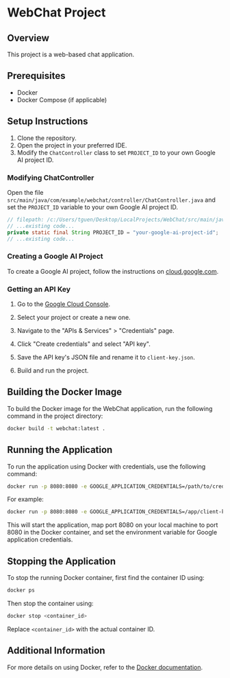 # WebChat Project

## Overview
This project is a web-based chat application.

## Prerequisites
- Docker
- Docker Compose (if applicable)

## Setup Instructions

1. Clone the repository.
2. Open the project in your preferred IDE.
3. Modify the `ChatController` class to set `PROJECT_ID` to your own Google AI project ID.

### Modifying ChatController

Open the file `src/main/java/com/example/webchat/controller/ChatController.java` and set the `PROJECT_ID` variable to your own Google AI project ID.

```java
// filepath: /c:/Users/tguen/Desktop/LocalProjects/WebChat/src/main/java/com/example/webchat/controller/ChatController.java
// ...existing code...
private static final String PROJECT_ID = "your-google-ai-project-id";
// ...existing code...
```

### Creating a Google AI Project

To create a Google AI project, follow the instructions on [cloud.google.com](https://cloud.google.com/).

### Getting an API Key

1. Go to the [Google Cloud Console](https://console.cloud.google.com/).
2. Select your project or create a new one.
3. Navigate to the "APIs & Services" > "Credentials" page.
4. Click "Create credentials" and select "API key".
5. Save the API key's JSON file and rename it to `client-key.json`.

4. Build and run the project.

## Building the Docker Image
To build the Docker image for the WebChat application, run the following command in the project directory:

```sh
docker build -t webchat:latest .
```

## Running the Application
To run the application using Docker with credentials, use the following command:

```sh
docker run -p 8080:8080 -e GOOGLE_APPLICATION_CREDENTIALS=/path/to/credentials.json webchat:latest
```

For example:

```sh
docker run -p 8080:8080 -e GOOGLE_APPLICATION_CREDENTIALS=/app/client-key.json webchat:latest
```

This will start the application, map port 8080 on your local machine to port 8080 in the Docker container, and set the environment variable for Google application credentials.

## Stopping the Application
To stop the running Docker container, first find the container ID using:

```sh
docker ps
```

Then stop the container using:

```sh
docker stop <container_id>
```

Replace `<container_id>` with the actual container ID.

## Additional Information
For more details on using Docker, refer to the [Docker documentation](https://docs.docker.com/).
